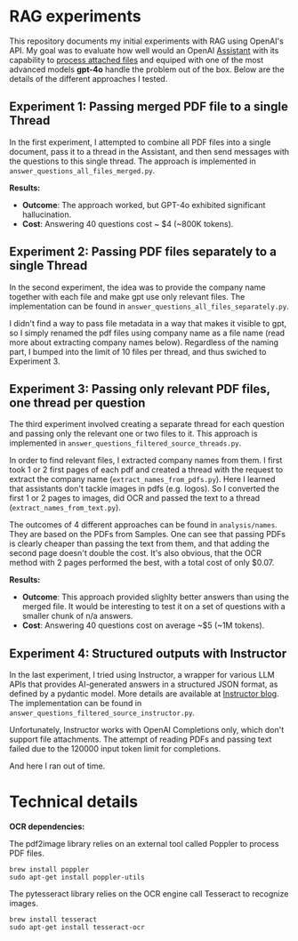 # RAG experiments

This repository documents my initial experiments with RAG using OpenAI's API. My goal was to evaluate how well would an OpenAI [Assistant](https://platform.openai.com/docs/assistants/overview) with its capability to [process attached files](https://platform.openai.com/docs/assistants/deep-dive/creating-assistants) and equiped with one of the most advanced models **gpt-4o** handle the problem out of the box. Below are the details of the different approaches I tested.


## Experiment 1: Passing merged PDF file to a single Thread
In the first experiment, I attempted to combine all PDF files into a single document, pass it to a thread in the Assistant, and then send messages with the questions to this single thread. The approach is implemented in `answer_questions_all_files_merged.py`.

**Results:**
* **Outcome**: The approach worked, but GPT-4o exhibited significant hallucination.
* **Cost**: Answering 40 questions cost ~ $4 (~800K tokens).

## Experiment 2: Passing PDF files separately to a single Thread
In the second experiment, the idea was to provide the company name together with each file and make gpt use only relevant files. The implementation can be found in `answer_questions_all_files_separately.py`. 

I didn't find a way to pass file metadata in a way that makes it visible to gpt, so I simply renamed the pdf files using company name as a file name (read more about extracting company names below). Regardless of the naming part, I bumped into the limit of 10 files per thread, and thus swiched to Experiment 3. 

## Experiment 3: Passing only relevant PDF files, one thread per question
The third experiment involved creating a separate thread for each question and passing only the relevant one or two files to it. This approach is implemented in `answer_questions_filtered_source_threads.py`.

In order to find relevant files, I extracted company names from them. I first took 1 or 2 first pages of each pdf and created a thread with the request to extract the company name (`extract_names_from_pdfs.py`). Here I learned that assistants don't tackle images in pdfs (e.g. logos). So I converted the first 1 or 2 pages to images, did OCR and passed the text to a thread (`extract_names_from_text.py`). 

The outcomes of 4 different approaches can be found in `analysis/names`. They are based on the PDFs from Samples. One can see that passing PDFs is clearly cheaper than passing the text from them, and that adding the second page doesn't double the cost. It's also obvious, that the OCR method with 2 pages performed the best, with a total cost of only $0.07.

**Results:**
* **Outcome**: This approach provided slighlty better answers than using the merged file. It would be interesting to test it on a set of questions with a smaller chunk of n/a answers.
* **Cost**: Answering 40 questions cost on average ~$5 (~1M tokens).

## Experiment 4: Structured outputs with Instructor 

In the last experiment, I tried using Instructor, a wrapper for various LLM APIs that provides AI-generated answers in a structured JSON format, as defined by a pydantic model. More details are available at [Instructor blog](https://python.useinstructor.com/blog/2024/06/15/zero-cost-abstractions/). The implementation can be found in `answer_questions_filtered_source_instructor.py`. 

Unfortunately, Instructor works with OpenAI Completions only, which don't support file attachments. The attempt of reading PDFs and passing text failed due to the 120000 input token limit for completions.

And here I ran out of time.


# Technical details

**OCR dependencies:**

The pdf2image library relies on an external tool called Poppler to process PDF files.

```
brew install poppler
sudo apt-get install poppler-utils
```

The pytesseract library relies on the OCR engine call Tesseract to recognize images.

```
brew install tesseract
sudo apt-get install tesseract-ocr
```

